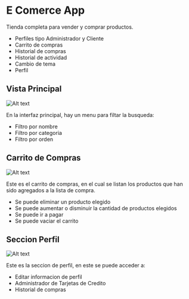 
# E Comerce App

Tienda completa para vender y comprar productos.

- Perfiles tipo Administrador y Cliente
- Carrito de compras
- Historial de compras
- Historial de actividad
- Cambio de tema
- Perfil

## Vista Principal

![Alt text](https://i.ibb.co/kyJF1Y9/Screenshot-1.png "This is some image...")

En la interfaz principal, hay un menu para filtar la busqueda:

- Filtro por nombre
- Filtro por categoria
- Filtro por orden

## Carrito de Compras

![Alt text](https://i.ibb.co/HX3jtfq/Screenshot-2.png "This is some image...")

Este es el carrito de compras, en el cual se listan los productos que han sido agregados a la lista de compra.

- Se puede eliminar un producto elegido
- Se puede aumentar o disminuir la cantidad de productos elegidos
- Se puede ir a pagar
- Se puede vaciar el carrito

## Seccion Perfil

![Alt text](https://i.ibb.co/pXvSzmx/Screenshot-4.png "This is some image...")

Este es la seccion de perfil, en este se puede acceder a:

- Editar informacion de perfil
- Administrador de Tarjetas de Credito
- Historial de compras


